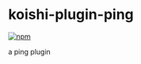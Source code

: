 # koishi-plugin-ping

[![npm](https://img.shields.io/npm/v/koishi-plugin-ping?style=flat-square)](https://www.npmjs.com/package/koishi-plugin-ping)

a ping plugin
